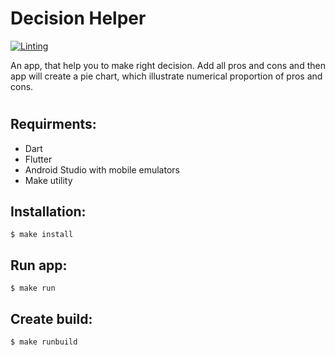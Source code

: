 # Decision Helper
[![Linting](https://github.com/kaamosdao/decision_helper/actions/workflows/linter-check.yml/badge.svg)](https://github.com/kaamosdao/decision_helper/actions/workflows/linter-check.yml)

An app, that help you to make right decision. Add all pros and cons and then app will create a pie chart, which illustrate numerical proportion of pros and cons.
#
## Requirments:
- Dart
- Flutter
- Android Studio with mobile emulators
- Make utility

## Installation:
```
$ make install
```
## Run app:
```
$ make run
```
## Create build:
```
$ make runbuild
```
